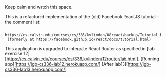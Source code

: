 Keep calm and watch this space.

This is a refactored implementation of the (old) Facebook ReactJS tutorial - the comment list:

     https://cs.calvin.edu/courses/cs/336/kvlinden/08react/backup/Tutorial_React.html
     (formerly at https://facebook.github.io/react/docs/tutorial.html)

This application is upgraded to integrate React Router as specified in [lab exercise 12][https://cs.calvin.edu/courses/cs/336/kvlinden/12router/lab.html]. [Running app][https://jgb-cs336-lab12.herokuapp.com/] [After lab13][https://jgb-cs336-lab13.herokuapp.com/]
